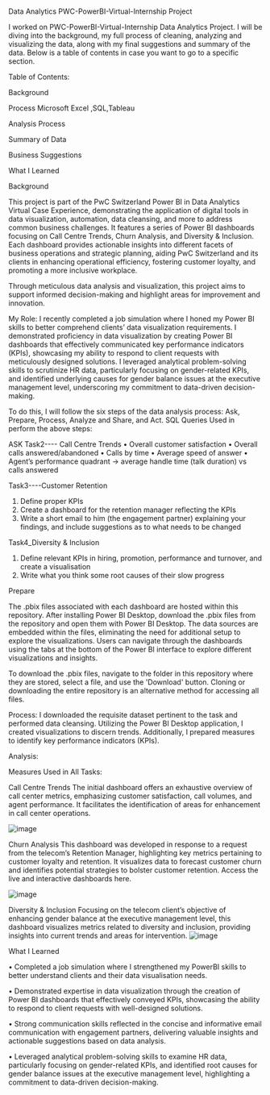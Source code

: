 # 
Data Analytics PWC-PowerBI-Virtual-Internship Project

I worked on PWC-PowerBI-Virtual-Internship Data Analytics Project. I will be diving into the background, my full process of cleaning, analyzing and visualizing the data, along with my final suggestions and summary of the data. Below is a table of contents in case you want to go to a specific section.

Table of Contents:

Background

Process Microsoft Excel ,SQL,Tableau

Analysis Process

Summary of Data

Business Suggestions

What I Learned




Background

This project is part of the PwC Switzerland Power BI in Data Analytics Virtual Case Experience, demonstrating the application of digital tools in data visualization, automation, data cleansing, and more to address common business challenges. It features a series of Power BI dashboards focusing on Call Centre Trends, Churn Analysis, and Diversity & Inclusion. Each dashboard provides actionable insights into different facets of business operations and strategic planning, aiding PwC Switzerland and its clients in enhancing operational efficiency, fostering customer loyalty, and promoting a more inclusive workplace.

Through meticulous data analysis and visualization, this project aims to support informed decision-making and highlight areas for improvement and innovation.



 

My Role: 
I recently completed a job simulation where I honed my Power BI skills to better comprehend clients’ data visualization requirements. I demonstrated proficiency in data visualization by creating Power BI dashboards that effectively communicated key performance indicators (KPIs), showcasing my ability to respond to client requests with meticulously designed solutions. I leveraged analytical problem-solving skills to scrutinize HR data, particularly focusing on gender-related KPIs, and identified underlying causes for gender balance issues at the executive management level, underscoring my commitment to data-driven decision-making.

To do this, I will follow the six steps of the data analysis process: Ask, Prepare, Process, Analyze and Share, and Act. SQL Queries Used in perform the above steps:


ASK
Task2---- Call Centre Trends
•	Overall customer satisfaction
•	Overall calls answered/abandoned
•	Calls by time
•	Average speed of answer
•	Agent’s performance quadrant -> average handle time (talk duration) vs calls answered

Task3----Customer Retention


1.	Define proper KPIs
2.	Create a dashboard for the retention manager reflecting the KPIs
3.	Write a short email to him (the engagement partner) explaining your findings, and include suggestions as to what needs to be changed



Task4_Diversity & Inclusion

1.	Define relevant KPIs in hiring, promotion, performance and turnover, and create a visualisation
2.	Write what you think some root causes of their slow progress

   Prepare

   The .pbix files associated with each dashboard are hosted within this repository. After installing Power BI Desktop, download the .pbix files from the repository and open them with Power BI Desktop. The data sources are embedded within the files, eliminating the need for additional setup to explore the visualizations. Users can navigate through the dashboards using the tabs at the bottom of the Power BI interface to explore different visualizations and insights.

To download the .pbix files, navigate to the folder in this repository where they are stored, select a file, and use the 'Download' button. Cloning or downloading the entire repository is an alternative method for accessing all files.




Process:
I downloaded the requisite dataset pertinent to the task and performed data cleansing. Utilizing the Power BI Desktop application, I created visualizations to discern trends. Additionally, I prepared measures to identify key performance indicators (KPIs).

Analysis:

Measures Used in All Tasks:



Call Centre Trends
The initial dashboard offers an exhaustive overview of call center metrics, emphasizing customer satisfaction, call volumes, and agent performance. It facilitates the identification of areas for enhancement in call center operations.

![image](https://github.com/user-attachments/assets/7eeec2f7-bac8-4ea4-b12d-f3336e275433)




Churn Analysis
This dashboard was developed in response to a request from the telecom’s Retention Manager, highlighting key metrics pertaining to customer loyalty and retention. It visualizes data to forecast customer churn and identifies potential strategies to bolster customer retention. Access the live and interactive dashboards here.

![image](https://github.com/user-attachments/assets/93e7bc69-ca0c-4f3a-b690-ab7a2dfc3e65)


Diversity & Inclusion
Focusing on the telecom client’s objective of enhancing gender balance at the executive management level, this dashboard visualizes metrics related to diversity and inclusion, providing insights into current trends and areas for intervention.
![image](https://github.com/user-attachments/assets/b028ab38-7626-44b1-bf9f-d7c1121a8752)

What I Learned



•	Completed a job simulation where I strengthened my PowerBI skills to better understand clients and their data visualisation needs.


•	Demonstrated expertise in data visualization through the creation of Power BI dashboards that effectively conveyed KPIs, showcasing the ability to respond to client requests with well-designed solutions.


•	Strong communication skills reflected in the concise and informative email communication with engagement partners, delivering valuable insights and actionable suggestions based on data analysis.


•	Leveraged analytical problem-solving skills to examine HR data, particularly focusing on gender-related KPIs, and identified root causes for gender balance issues at the executive management level, highlighting a commitment to data-driven decision-making.























